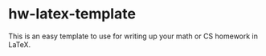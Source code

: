 # hw-latex-template

This is an easy template to use for writing up your math or CS homework in LaTeX.
